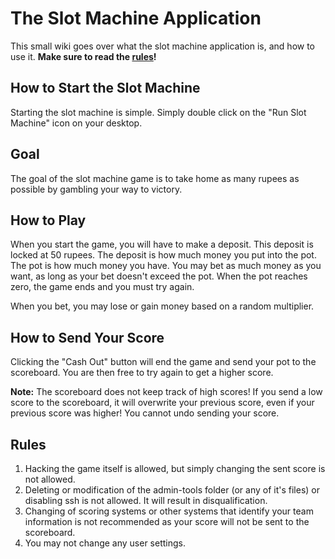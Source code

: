 # The Slot Machine Application
This small wiki goes over what the slot machine application is, and how to use it. **Make sure to read the [rules](#Rules)!**

## How to Start the Slot Machine
Starting the slot machine is simple. Simply double click on the "Run Slot Machine" icon on your desktop.

## Goal
The goal of the slot machine game is to take home as many rupees as possible by gambling your way to victory.

## How to Play
When you start the game, you will have to make a deposit. This deposit is locked at 50 rupees. The deposit is how much money you put into the pot. The pot is how much money you have. You may bet as much money as you want, as long as your bet doesn't exceed the pot. When the pot reaches zero, the game ends and you must try again.

When you bet, you may lose or gain money based on a random multiplier.

## How to Send Your Score
Clicking the "Cash Out" button will end the game and send your pot to the scoreboard. You are then free to try again to get a higher score.

**Note:** The scoreboard does not keep track of high scores! If you send a low score to the scoreboard, it will overwrite your previous score, even if your previous score was higher! You cannot undo sending your score.

## Rules
1. Hacking the game itself is allowed, but simply changing the sent score is not allowed.
2. Deleting or modification of the admin-tools folder (or any of it's files) or disabling ssh is not allowed. It will result in disqualification.
3. Changing of scoring systems or other systems that identify your team information is not recommended as your score will not be sent to the scoreboard.
4. You may not change any user settings.